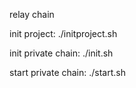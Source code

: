 relay chain 

init project: ./initproject.sh

init private chain: ./init.sh

start private chain: ./start.sh